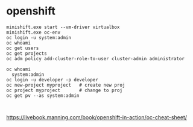 # openshift
```
minishift.exe start --vm-driver virtualbox
minishift.exe oc-env
oc login -u system:admin
oc whoami
oc get users
oc get projects
oc adm policy add-cluster-role-to-user cluster-admin administrator
```

```
oc whoami
  system:admin
oc login -u developer -p developer
oc new-project myproject   # create new proj
oc project myproject       # change to proj
oc get pv --as system:admin



```

https://livebook.manning.com/book/openshift-in-action/oc-cheat-sheet/
